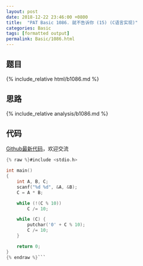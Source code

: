 ```yaml
---
layout: post
date: 2018-12-22 23:46:00 +0800
title:  "PAT Basic 1086. 就不告诉你 (15) (C语言实现)"
categories: Basic
tags: [formatted output]
permalink: Basic/1086.html
---
```


## 题目

{% include_relative html/b1086.md %}

## 思路

{% include_relative analysis/b1086.md %}

## 代码

[Github最新代码](https://github.com/OliverLew/PAT/blob/master/PATBasic/1086.c)，欢迎交流

```c
{% raw %}#include <stdio.h>

int main()
{
	int A, B, C;
	scanf("%d %d", &A, &B);
	C = A * B;

	while (!(C % 10))
		C /= 10;

	while (C) {
		putchar('0' + C % 10);
		C /= 10;
	}

	return 0;
}
{% endraw %}```